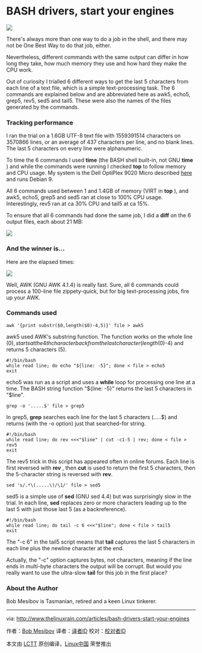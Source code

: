 BASH drivers, start your engines
======

![](http://www.thelinuxrain.com/content/01-articles/201-bash-drivers-start-your-engines/headimage.jpg)

There's always more than one way to do a job in the shell, and there may not be One Best Way to do that job, either.

Nevertheless, different commands with the same output can differ in how long they take, how much memory they use and how hard they make the CPU work.

Out of curiosity I trialled 6 different ways to get the last 5 characters from each line of a text file, which is a simple text-processing task. The 6 commands are explained below and are abbreviated here as awk5, echo5, grep5, rev5, sed5 and tail5. These were also the names of the files generated by the commands.

### Tracking performance

I ran the trial on a 1.6GB UTF-8 text file with 1559391514 characters on 3570866 lines, or an average of 437 characters per line, and no blank lines. The last 5 characters on every line were alphanumeric.

To time the 6 commands I used **time** (the BASH shell built-in, not GNU **time** ) and while the commands were running I checked **top** to follow memory and CPU usage. My system is the Dell OptiPlex 9020 Micro described [here][1] and runs Debian 9.

All 6 commands used between 1 and 1.4GB of memory (VIRT in **top** ), and awk5, echo5, grep5 and sed5 ran at close to 100% CPU usage. Interestingly,
rev5 ran at ca 30% CPU and tail5 at ca 15%.

To ensure that all 6 commands had done the same job, I did a **diff** on the 6 output files, each about 21 MB:

![][2]

### And the winner is...

Here are the elapsed times:

![][3]

Well, AWK (GNU AWK 4.1.4) is really fast. Sure, all 6 commands could process a 100-line file zippety-quick, but for big text-processing jobs, fire up your AWK.

### Commands used
```
awk '{print substr($0,length($0)-4,5)}' file > awk5
```

awk5 used AWK's substring function. The function works on the whole line ($0), starts at the 4th character back from the last character (length($0)-4) and returns 5 characters (5).
```
#!/bin/bash
while read line; do echo "${line: -5}"; done < file > echo5
exit
```

echo5 was run as a script and uses a **while** loop for processing one line at a time. The BASH string function "${line: -5}" returns the last 5 characters in "$line".
```
grep -o '.....$' file > grep5
```

In grep5, **grep** searches each line for the last 5 characters (.....$) and returns (with the -o option) just that searched-for string.
```
#!/bin/bash
while read line; do rev <<<"$line" | cut -c1-5 | rev; done < file > rev5
exit
```

The rev5 trick in this script has appeared often in online forums. Each line is first reversed with **rev** , then **cut** is used to return the first 5 characters, then the 5-character string is reversed with **rev**.
```
sed 's/.*\(.....\)/\1/' file > sed5
```

sed5 is a simple use of **sed** (GNU sed 4.4) but was surprisingly slow in the trial. In each line, **sed** replaces zero or more characters leading up to the last 5 with just those last 5 (as a backreference).
```
#!/bin/bash
while read line; do tail -c 6 <<<"$line"; done < file > tail5
exit
```

The "-c 6" in the tail5 script means that **tail** captures the last 5 characters in each line plus the newline character at the end.

Actually, the "-c" option captures bytes, not characters, meaning if the line ends in multi-byte characters the output will be corrupt. But would you really want to use the ultra-slow **tail** for this job in the first place?

### About the Author

Bob Mesibov is Tasmanian, retired and a keen Linux tinkerer.

--------------------------------------------------------------------------------

via: http://www.thelinuxrain.com/articles/bash-drivers-start-your-engines

作者：[Bob Mesibov][a]
译者：[译者ID](https://github.com/译者ID)
校对：[校对者ID](https://github.com/校对者ID)

本文由 [LCTT](https://github.com/LCTT/TranslateProject) 原创编译，[Linux中国](https://linux.cn/) 荣誉推出

[a]:http://www.thelinuxrain.com
[1]:http://www.thelinuxrain.com/articles/debian-9-on-a-dell-optiplex-9020-micro
[2]:http://www.thelinuxrain.com/content/01-articles/201-bash-drivers-start-your-engines/1.png
[3]:http://www.thelinuxrain.com/content/01-articles/201-bash-drivers-start-your-engines/2.png

